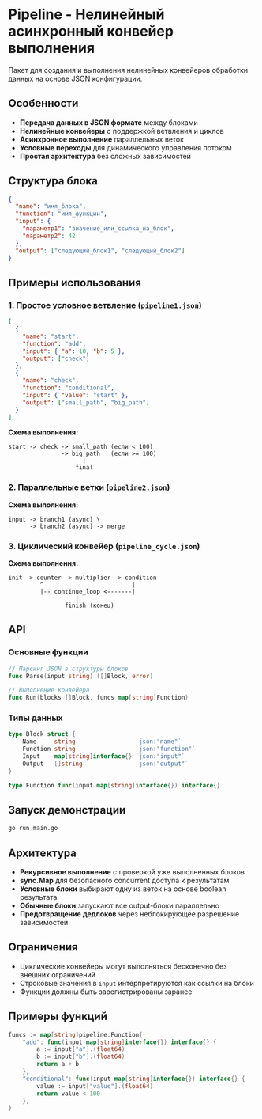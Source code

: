 # Pipeline - Нелинейный асинхронный конвейер выполнения

Пакет для создания и выполнения нелинейных конвейеров обработки данных на основе JSON конфигурации.

## Особенности

-  **Передача данных в JSON формате** между блоками
-  **Нелинейные конвейеры** с поддержкой ветвления и циклов
-  **Асинхронное выполнение** параллельных веток
-  **Условные переходы** для динамического управления потоком
-  **Простая архитектура** без сложных зависимостей

## Структура блока

```json
{
  "name": "имя_блока",
  "function": "имя_функции",
  "input": {
    "параметр1": "значение_или_ссылка_на_блок",
    "параметр2": 42
  },
  "output": ["следующий_блок1", "следующий_блок2"]
}
```

## Примеры использования

### 1. Простое условное ветвление (`pipeline1.json`)

```json
[
  {
    "name": "start",
    "function": "add",
    "input": { "a": 10, "b": 5 },
    "output": ["check"]
  },
  {
    "name": "check", 
    "function": "conditional",
    "input": { "value": "start" },
    "output": ["small_path", "big_path"]
  }
]
```

**Схема выполнения:**
```
start -> check -> small_path (если < 100)
               -> big_path   (если >= 100)
                     |
                   final
```

### 2. Параллельные ветки (`pipeline2.json`)

**Схема выполнения:**
```
input -> branch1 (async) \
      -> branch2 (async) -> merge
```

### 3. Циклический конвейер (`pipeline_cycle.json`)

**Схема выполнения:**
```
init -> counter -> multiplier -> condition
         ^                         |
         |-- continue_loop <-------|
                   |
                finish (конец)
```

## API

### Основные функции

```go
// Парсинг JSON в структуры блоков
func Parse(input string) ([]Block, error)

// Выполнение конвейера
func Run(blocks []Block, funcs map[string]Function)
```

### Типы данных

```go
type Block struct {
    Name     string                 `json:"name"`
    Function string                 `json:"function"`
    Input    map[string]interface{} `json:"input"`
    Output   []string               `json:"output"`
}

type Function func(input map[string]interface{}) interface{}
```

## Запуск демонстрации

```bash
go run main.go
```

## Архитектура

- **Рекурсивное выполнение** с проверкой уже выполненных блоков
- **sync.Map** для безопасного concurrent доступа к результатам
- **Условные блоки** выбирают одну из веток на основе boolean результата  
- **Обычные блоки** запускают все output-блоки параллельно
- **Предотвращение дедлоков** через неблокирующее разрешение зависимостей

## Ограничения

- Циклические конвейеры могут выполняться бесконечно без внешних ограничений
- Строковые значения в `input` интерпретируются как ссылки на блоки
- Функции должны быть зарегистрированы заранее

## Примеры функций

```go
funcs := map[string]pipeline.Function{
    "add": func(input map[string]interface{}) interface{} {
        a := input["a"].(float64)
        b := input["b"].(float64)
        return a + b
    },
    "conditional": func(input map[string]interface{}) interface{} {
        value := input["value"].(float64)
        return value < 100
    },
}
```